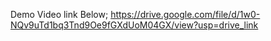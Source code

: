 Demo Video link Below; 
https://drive.google.com/file/d/1w0-NQv9uTd1bq3Tnd9Oe9fGXdUoM04GX/view?usp=drive_link